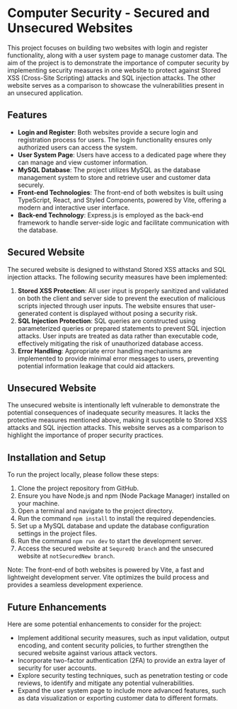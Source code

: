# Computer Security - Secured and Unsecured Websites

This project focuses on building two websites with login and register functionality, along with a user system page to manage customer data. The aim of the project is to demonstrate the importance of computer security by implementing security measures in one website to protect against Stored XSS (Cross-Site Scripting) attacks and SQL injection attacks. The other website serves as a comparison to showcase the vulnerabilities present in an unsecured application.

## Features
- **Login and Register**: Both websites provide a secure login and registration process for users. The login functionality ensures only authorized users can access the system.
- **User System Page**: Users have access to a dedicated page where they can manage and view customer information.
- **MySQL Database**: The project utilizes MySQL as the database management system to store and retrieve user and customer data securely.
- **Front-end Technologies**: The front-end of both websites is built using TypeScript, React, and Styled Components, powered by Vite, offering a modern and interactive user interface.
- **Back-end Technology**: Express.js is employed as the back-end framework to handle server-side logic and facilitate communication with the database.

## Secured Website
The secured website is designed to withstand Stored XSS attacks and SQL injection attacks. The following security measures have been implemented:

1. **Stored XSS Protection**: All user input is properly sanitized and validated on both the client and server side to prevent the execution of malicious scripts injected through user inputs. The website ensures that user-generated content is displayed without posing a security risk.
2. **SQL Injection Protection**: SQL queries are constructed using parameterized queries or prepared statements to prevent SQL injection attacks. User inputs are treated as data rather than executable code, effectively mitigating the risk of unauthorized database access.
3. **Error Handling**: Appropriate error handling mechanisms are implemented to provide minimal error messages to users, preventing potential information leakage that could aid attackers.

## Unsecured Website
The unsecured website is intentionally left vulnerable to demonstrate the potential consequences of inadequate security measures. It lacks the protective measures mentioned above, making it susceptible to Stored XSS attacks and SQL injection attacks. This website serves as a comparison to highlight the importance of proper security practices.

## Installation and Setup
To run the project locally, please follow these steps:

1. Clone the project repository from GitHub.
2. Ensure you have Node.js and npm (Node Package Manager) installed on your machine.
3. Open a terminal and navigate to the project directory.
4. Run the command `npm install` to install the required dependencies.
5. Set up a MySQL database and update the database configuration settings in the project files.
6. Run the command `npm run dev` to start the development server.
7. Access the secured website at `SequredQ branch` and the unsecured website at `notSecuredNew branch`.

Note: The front-end of both websites is powered by Vite, a fast and lightweight development server. Vite optimizes the build process and provides a seamless development experience.

## Future Enhancements
Here are some potential enhancements to consider for the project:

- Implement additional security measures, such as input validation, output encoding, and content security policies, to further strengthen the secured website against various attack vectors.
- Incorporate two-factor authentication (2FA) to provide an extra layer of security for user accounts.
- Explore security testing techniques, such as penetration testing or code reviews, to identify and mitigate any potential vulnerabilities.
- Expand the user system page to include more advanced features, such as data visualization or exporting customer data to different formats.

